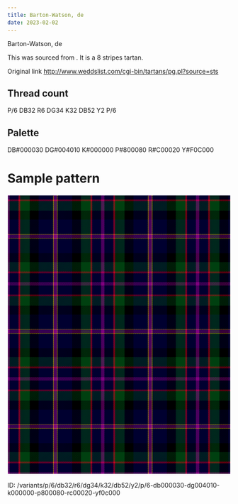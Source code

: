 ```yaml
---
title: Barton-Watson, de
date: 2023-02-02
---
```

Barton-Watson, de

This was sourced from <no value>.  It is a 8 stripes tartan.

Original link http://www.weddslist.com/cgi-bin/tartans/pg.pl?source=sts

## Thread count
P/6 DB32 R6 DG34 K32 DB52 Y2 P/6

## Palette
DB#000030 DG#004010 K#000000 P#800080 R#C00020 Y#F0C000

# Sample pattern

![Tartan detail](tartan.png "P/6 DB32 R6 DG34 K32 DB52 Y2 P/6 tartan")

ID: /variants/p/6/db32/r6/dg34/k32/db52/y2/p/6-db000030-dg004010-k000000-p800080-rc00020-yf0c000